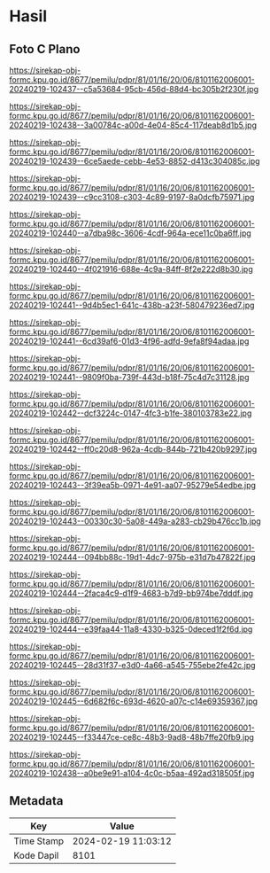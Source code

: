 # Hasil

## Foto C Plano

https://sirekap-obj-formc.kpu.go.id/8677/pemilu/pdpr/81/01/16/20/06/8101162006001-20240219-102437--c5a53684-95cb-456d-88d4-bc305b2f230f.jpg

https://sirekap-obj-formc.kpu.go.id/8677/pemilu/pdpr/81/01/16/20/06/8101162006001-20240219-102438--3a00784c-a00d-4e04-85c4-117deab8d1b5.jpg

https://sirekap-obj-formc.kpu.go.id/8677/pemilu/pdpr/81/01/16/20/06/8101162006001-20240219-102439--6ce5aede-cebb-4e53-8852-d413c304085c.jpg

https://sirekap-obj-formc.kpu.go.id/8677/pemilu/pdpr/81/01/16/20/06/8101162006001-20240219-102439--c9cc3108-c303-4c89-9197-8a0dcfb75971.jpg

https://sirekap-obj-formc.kpu.go.id/8677/pemilu/pdpr/81/01/16/20/06/8101162006001-20240219-102440--a7dba98c-3606-4cdf-964a-ece11c0ba6ff.jpg

https://sirekap-obj-formc.kpu.go.id/8677/pemilu/pdpr/81/01/16/20/06/8101162006001-20240219-102440--4f021916-688e-4c9a-84ff-8f2e222d8b30.jpg

https://sirekap-obj-formc.kpu.go.id/8677/pemilu/pdpr/81/01/16/20/06/8101162006001-20240219-102441--9d4b5ec1-641c-438b-a23f-580479236ed7.jpg

https://sirekap-obj-formc.kpu.go.id/8677/pemilu/pdpr/81/01/16/20/06/8101162006001-20240219-102441--6cd39af6-01d3-4f96-adfd-9efa8f94adaa.jpg

https://sirekap-obj-formc.kpu.go.id/8677/pemilu/pdpr/81/01/16/20/06/8101162006001-20240219-102441--9809f0ba-739f-443d-b18f-75c4d7c31128.jpg

https://sirekap-obj-formc.kpu.go.id/8677/pemilu/pdpr/81/01/16/20/06/8101162006001-20240219-102442--dcf3224c-0147-4fc3-b1fe-380103783e22.jpg

https://sirekap-obj-formc.kpu.go.id/8677/pemilu/pdpr/81/01/16/20/06/8101162006001-20240219-102442--ff0c20d8-962a-4cdb-844b-721b420b9297.jpg

https://sirekap-obj-formc.kpu.go.id/8677/pemilu/pdpr/81/01/16/20/06/8101162006001-20240219-102443--3f39ea5b-0971-4e91-aa07-95279e54edbe.jpg

https://sirekap-obj-formc.kpu.go.id/8677/pemilu/pdpr/81/01/16/20/06/8101162006001-20240219-102443--00330c30-5a08-449a-a283-cb29b476cc1b.jpg

https://sirekap-obj-formc.kpu.go.id/8677/pemilu/pdpr/81/01/16/20/06/8101162006001-20240219-102444--094bb88c-19d1-4dc7-975b-e31d7b47822f.jpg

https://sirekap-obj-formc.kpu.go.id/8677/pemilu/pdpr/81/01/16/20/06/8101162006001-20240219-102444--2faca4c9-d1f9-4683-b7d9-bb974be7dddf.jpg

https://sirekap-obj-formc.kpu.go.id/8677/pemilu/pdpr/81/01/16/20/06/8101162006001-20240219-102444--e39faa44-11a8-4330-b325-0deced1f2f6d.jpg

https://sirekap-obj-formc.kpu.go.id/8677/pemilu/pdpr/81/01/16/20/06/8101162006001-20240219-102445--28d31f37-e3d0-4a66-a545-755ebe2fe42c.jpg

https://sirekap-obj-formc.kpu.go.id/8677/pemilu/pdpr/81/01/16/20/06/8101162006001-20240219-102445--6d682f6c-693d-4620-a07c-c14e69359367.jpg

https://sirekap-obj-formc.kpu.go.id/8677/pemilu/pdpr/81/01/16/20/06/8101162006001-20240219-102445--f33447ce-ce8c-48b3-9ad8-48b7ffe20fb9.jpg

https://sirekap-obj-formc.kpu.go.id/8677/pemilu/pdpr/81/01/16/20/06/8101162006001-20240219-102438--a0be9e91-a104-4c0c-b5aa-492ad318505f.jpg


## Metadata

| Key        | Value               |
| ---------- | ------------------- |
| Time Stamp | 2024-02-19 11:03:12 |
| Kode Dapil | 8101                |



